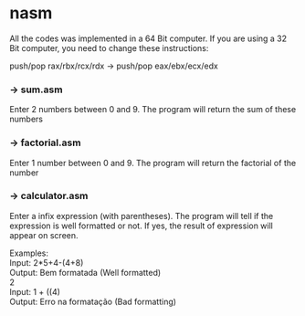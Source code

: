 # nasm

All the codes was implemented in a 64 Bit computer. If you are using a 32 Bit computer, you need to change these instructions:

push/pop rax/rbx/rcx/rdx -> push/pop eax/ebx/ecx/edx


### -> sum.asm ###

Enter 2 numbers between 0 and 9. The program will return the sum of these numbers

### -> factorial.asm ###

Enter 1 number between 0 and 9. The program will return the factorial of the number

### -> calculator.asm ###

Enter a infix expression (with parentheses). The program will tell if the expression is well formatted or not. If yes, the result of expression will appear on screen.

Examples:<br />
 Input: 2*5+4-(4+8) <br />
 Output: Bem formatada (Well formatted) <br />
         2 <br />
 Input: 1 + ((4) <br />
 Output: Erro na formatação (Bad formatting) <br />
